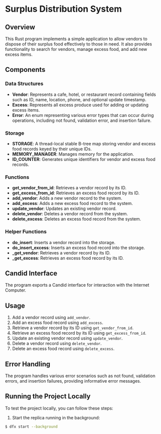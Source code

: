 # Surplus Distribution System

## Overview
This Rust program implements a simple application to allow vendors to dispose of their surplus food effectively to those in need. It also provides functionality to search for vendors, manage excess food, and add new excess items.

## Components

### Data Structures
- **Vendor**: Represents a cafe, hotel, or restaurant record containing fields such as ID, name, location, phone, and optional update timestamp.
- **Excess**: Represents all excess produce used for adding or updating excess items.
- **Error**: An enum representing various error types that can occur during operations, including not found, validation error, and insertion failure.

### Storage
- **STORAGE**: A thread-local stable B-tree map storing vendor and excess food records keyed by their unique IDs.
- **MEMORY_MANAGER**: Manages memory for the application.
- **ID_COUNTER**: Generates unique identifiers for vendor and excess food records.

### Functions
- **get_vendor_from_id**: Retrieves a vendor record by its ID.
- **get_excess_from_id**: Retrieves an excess food record by its ID.
- **add_vendor**: Adds a new vendor record to the system.
- **add_excess**: Adds a new excess food record to the system.
- **update_vendor**: Updates an existing vendor record.
- **delete_vendor**: Deletes a vendor record from the system.
- **delete_excess**: Deletes an excess food record from the system.

### Helper Functions
- **do_insert**: Inserts a vendor record into the storage.
- **do_insert_excess**: Inserts an excess food record into the storage.
- **_get_vendor**: Retrieves a vendor record by its ID.
- **_get_excess**: Retrieves an excess food record by its ID.

## Candid Interface
The program exports a Candid interface for interaction with the Internet Computer.

## Usage
1. Add a vendor record using `add_vendor`.
2. Add an excess food record using `add_excess`.
3. Retrieve a vendor record by its ID using `get_vendor_from_id`.
4. Retrieve an excess food record by its ID using `get_excess_from_id`.
5. Update an existing vendor record using `update_vendor`.
6. Delete a vendor record using `delete_vendor`.
7. Delete an excess food record using `delete_excess`.

## Error Handling
The program handles various error scenarios such as not found, validation errors, and insertion failures, providing informative error messages.

## Running the Project Locally

To test the project locally, you can follow these steps:

1. Start the replica running in the background:
```bash
$ dfx start --background
